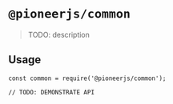 # `@pioneerjs/common`

> TODO: description

## Usage

```
const common = require('@pioneerjs/common');

// TODO: DEMONSTRATE API
```
